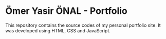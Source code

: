 # Ömer Yasir ÖNAL - Portfolio
This repository contains the source codes of my personal portfolio site. It was developed using HTML, CSS and JavaScript.
